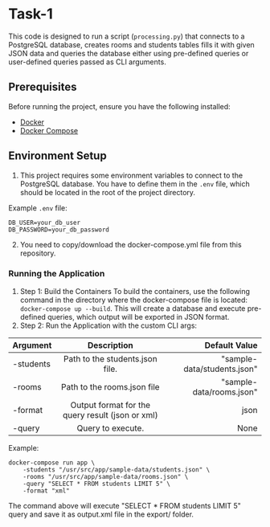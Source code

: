 # Task-1

This code is designed to run a script (`processing.py`) that connects to a PostgreSQL database, creates rooms and students tables fills it with given JSON data and queries the database either using pre-defined queries or user-defined queries passed as CLI arguments.

## Prerequisites

Before running the project, ensure you have the following installed:

- [Docker](https://www.docker.com/get-started)
- [Docker Compose](https://docs.docker.com/compose/install/)

## Environment Setup

1. This project requires some environment variables to connect to the PostgreSQL database. You have to define them in the `.env` file, which should be located in the root of the project directory.

Example `.env` file:
```env
DB_USER=your_db_user
DB_PASSWORD=your_db_password
```

2. You need to copy/download the docker-compose.yml file from this repository.

### Running the Application
1. Step 1: Build the Containers
To build the containers, use the following command in the directory where the docker-compose file is located:
`docker-compose up --build`. This will create a database and execute pre-defined queries, which output will be exported in JSON format.
2. Step 2: Run the Application with the custom CLI args:

| Argument  |                   Description                    |               Default Value |
|-----------|:------------------------------------------------:|--------------------:|
| -students |         Path to the students.json file.          | "sample-data/students.json" |
| -rooms    |           Path to the rooms.json file            |    "sample-data/rooms.json" |
| -format   | Output format for the query result (json or xml) |                        json |
| -query    |                     Query to execute.                     |       None          |

Example:
```
docker-compose run app \
    -students "/usr/src/app/sample-data/students.json" \
    -rooms "/usr/src/app/sample-data/rooms.json" \
    -query "SELECT * FROM students LIMIT 5" \
    -format "xml"
```
The command above will execute "SELECT * FROM students LIMIT 5" query and save it as output.xml file in the export/ folder.

